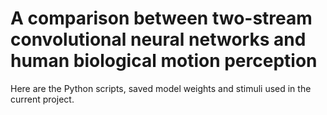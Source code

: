# A comparison between two-stream convolutional neural networks and human biological motion perception

Here are the Python scripts, saved model weights and stimuli used in the current project.


